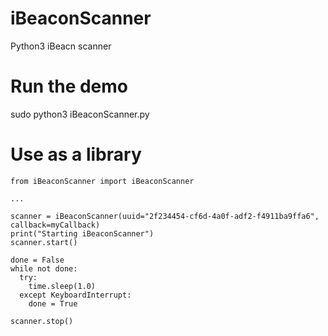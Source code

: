 # iBeaconScanner
Python3 iBeacn scanner

# Run the demo
sudo python3 iBeaconScanner.py

# Use as a library
```
from iBeaconScanner import iBeaconScanner

...

scanner = iBeaconScanner(uuid="2f234454-cf6d-4a0f-adf2-f4911ba9ffa6", callback=myCallback)
print("Starting iBeaconScanner")
scanner.start()

done = False
while not done:
  try:
    time.sleep(1.0)
  except KeyboardInterrupt:
    done = True

scanner.stop()
```
